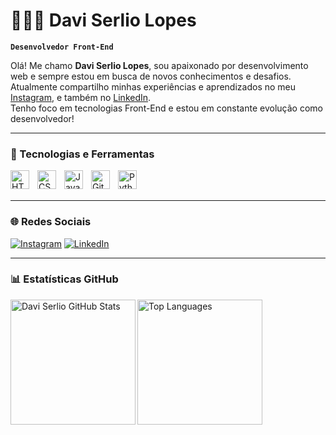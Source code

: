# 👨🏻‍💻 Davi Serlio Lopes

**`Desenvolvedor Front-End`**

Olá! Me chamo **Davi Serlio Lopes**, sou apaixonado por desenvolvimento web e sempre estou em busca de novos conhecimentos e desafios.  
Atualmente compartilho minhas experiências e aprendizados no meu [Instagram](https://www.instagram.com/_davi.lopes_/), e também no [LinkedIn](https://www.linkedin.com/in/davi-serlio-315991305/).  
Tenho foco em tecnologias Front-End e estou em constante evolução como desenvolvedor!

---

### 🚀 Tecnologias e Ferramentas

<img 
    align="left" 
    alt="HTML" 
    title="HTML" 
    width="30px" 
    style="padding-right: 10px;" 
    src="https://cdn.jsdelivr.net/gh/devicons/devicon/icons/html5/html5-original.svg" 
/>
<img 
    align="left" 
    alt="CSS" 
    title="CSS" 
    width="30px" 
    style="padding-right: 10px;" 
    src="https://cdn.jsdelivr.net/gh/devicons/devicon/icons/css3/css3-original.svg" 
/>
<img 
    align="left" 
    alt="JavaScript" 
    title="JavaScript" 
    width="30px" 
    style="padding-right: 10px;" 
    src="https://cdn.jsdelivr.net/gh/devicons/devicon/icons/javascript/javascript-original.svg" 
/>
<img 
    align="left" 
    alt="Git" 
    title="Git" 
    width="30px" 
    style="padding-right: 10px;" 
    src="https://cdn.jsdelivr.net/gh/devicons/devicon/icons/git/git-original.svg" 
/>
<img 
    align="left" 
    alt="Python" 
    title="Python" 
    width="30px" 
    style="padding-right: 10px;" 
    src="https://cdn.jsdelivr.net/gh/devicons/devicon/icons/python/python-original.svg" 
/>

<br />
<br />

---

### 🌐 Redes Sociais

[![Instagram](https://img.shields.io/badge/Instagram-%23E4405F.svg?style=for-the-badge&logo=Instagram&logoColor=white)](https://www.instagram.com/_davi.lopes_/)
[![LinkedIn](https://img.shields.io/badge/LinkedIn-%230077B5.svg?style=for-the-badge&logo=linkedin&logoColor=white)](https://www.linkedin.com/in/davi-serlio-315991305/)

---

### 📊 Estatísticas GitHub

<img 
  align="left" 
  alt="Davi Serlio GitHub Stats" 
  height="200" 
  src="https://github-readme-stats.vercel.app/api?username=daviserlio&show_icons=true&theme=tokyonight&include_all_commits=true&locale=pt-br" 
/>
<img 
  align="left" 
  alt="Top Languages" 
  height="200" 
  src="https://github-readme-stats.vercel.app/api/top-langs/?username=daviserlio&theme=tokyonight&layout=compact&langs_count=7&custom_title=Linguagens+Mais+Usadas" 
/>
